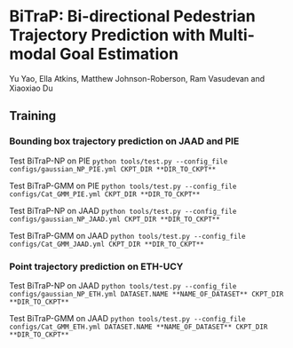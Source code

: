 # BiTraP: Bi-directional Pedestrian Trajectory Prediction with Multi-modal Goal Estimation
Yu Yao, Ella Atkins, Matthew Johnson-Roberson, Ram Vasudevan and Xiaoxiao Du


## Training

### Bounding box trajectory prediction on JAAD and PIE
Test BiTraP-NP on PIE
`python tools/test.py --config_file configs/gaussian_NP_PIE.yml CKPT_DIR **DIR_TO_CKPT**`

Test BiTraP-GMM on PIE
`python tools/test.py --config_file configs/Cat_GMM_PIE.yml CKPT_DIR **DIR_TO_CKPT**`

Test BiTraP-NP on JAAD
`python tools/test.py --config_file configs/gaussian_NP_JAAD.yml CKPT_DIR **DIR_TO_CKPT**`

Test BiTraP-GMM on JAAD
`python tools/test.py --config_file configs/Cat_GMM_JAAD.yml CKPT_DIR **DIR_TO_CKPT**`

### Point trajectory prediction on ETH-UCY
Test BiTraP-NP on JAAD
`python tools/test.py --config_file configs/gaussian_NP_ETH.yml DATASET.NAME **NAME_OF_DATASET** CKPT_DIR **DIR_TO_CKPT**`

Test BiTraP-GMM on JAAD
`python tools/test.py --config_file configs/Cat_GMM_ETH.yml DATASET.NAME **NAME_OF_DATASET** CKPT_DIR **DIR_TO_CKPT**`